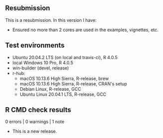 ## Resubmission
This is a resubmission. In this version I have:
* Ensured no more than 2 cores are used in the examples, vignettes, etc. 
## Test environments
* Ubuntu 20.04.2 LTS (on local and travis-ci), R 4.0.5
* local Windows 10 Pro, R 4.0.5
* win-builder (devel, release)
* r-hub:
  * macOS 10.13.6 High Sierra, R-release, brew
  * macOS 10.13.6 High Sierra, R-release, CRAN's setup
  * Debian Linux, R-release, GCC
  * Ubuntu Linux 20.04.1 LTS, R-release, GCC

## R CMD check results

0 errors | 0 warnings | 1 note

* This is a new release.
